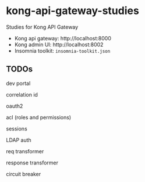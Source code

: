 # kong-api-gateway-studies

Studies for Kong API Gateway

- Kong api gateway: http://localhost:8000
- Kong admin UI: http://localhost:8002
- Insomnia toolkit: `insomnia-toolkit.json`

## TODOs

dev portal

correlation id

oauth2

acl (roles and permissions)

sessions

LDAP auth

req transformer

response transformer

circuit breaker
